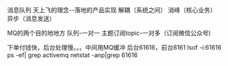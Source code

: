 消息队列
天上飞的理念--落地的产品实现
解耦（系统之间）
消峰（核心业务）
异步（消息发送）

MQ的两个目的地地方
队列-一对一
主题订阅topic-一对多（订阅微信公众号)

下单付钱快，后台处理慢。。。中间用MQ缓冲
后台61616，前台8161
lsof -i:61616
ps -ef| grep activemq 
netstat -anp|grep 61616
